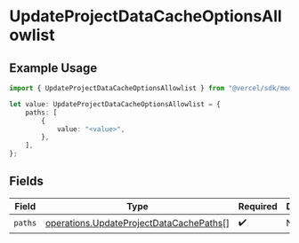# UpdateProjectDataCacheOptionsAllowlist

## Example Usage

```typescript
import { UpdateProjectDataCacheOptionsAllowlist } from "@vercel/sdk/models/operations";

let value: UpdateProjectDataCacheOptionsAllowlist = {
    paths: [
        {
            value: "<value>",
        },
    ],
};
```

## Fields

| Field                                                                                              | Type                                                                                               | Required                                                                                           | Description                                                                                        |
| -------------------------------------------------------------------------------------------------- | -------------------------------------------------------------------------------------------------- | -------------------------------------------------------------------------------------------------- | -------------------------------------------------------------------------------------------------- |
| `paths`                                                                                            | [operations.UpdateProjectDataCachePaths](../../models/operations/updateprojectdatacachepaths.md)[] | :heavy_check_mark:                                                                                 | N/A                                                                                                |